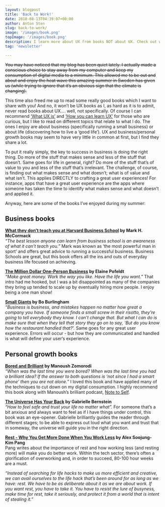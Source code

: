 ```yaml
---
layout: blogpost
title: 'Back to Work!'
date: 2018-08-13T04:39:07+00:00
author: Anton Sten
slug: back-to-work/
image: '/images/book.png'
topImage: '/images/book.png'
description: I learn more about UX from books NOT about UX. Check out what was on my reading list this summer.
tag: 'newsletter'

---
```


~~You may have noticed that my blog has been quiet lately. I actually made a conscious choice to stay away from my computer and keep my consumption of digital media to a minimum. This allowed me to be out and about and enjoy the heat wave this amazing summer in Sweden has given us (while trying to ignore that it’s an obvious sign that the climate is changing).~~

This time also freed me up to read some really good books which I want to share with you! And no, it won’t be UX books as I, as hard as it is to admit, never read books about UX…. well, not specifically. Of course I can recommend [‘What UX is’](https://www.antonsten.com/whatsux/) and [‘How you can learn UX’](https://www.antonsten.com/learn-ux/) for those who are curious, but I like to read on different topics that relate to what I do. The ones I enjoy are about business (specifically running a small business) or about life (discovering how to live a ‘good life’). UX and business/personal growth books may seem to have very little in common at first, but I find they share a lot.

To put it really simply, the key to success in business is doing the right thing. Do more of the stuff that makes sense and less of the stuff that doesn’t. Same goes for life in general, right? Do more of the stuff that’s of value to you and less of the stuff that’s irrelevant. The challenge, of course, is finding out what makes sense and what doesn’t; what is of value and what isn’t. This applies DIRECTLY to crafting a great user experiences! For instance, apps that have a great user experience are the apps where someone has taken the time to identify what makes sense and what doesn’t and applied it.

Anyway, here are some of the books I’ve enjoyed during my summer:

## Business books

**[What they don’t teach you at Harvard Business School](https://www.amazon.com/gp/product/B01AQO160C/ref=dbs_a_def_awm_hsch_vapi_taft_p1_i0) by Mark H. McCormack**<br />
_“The best lesson anyone can learn from business school is an awareness of what it can’t teach you.”_ Mark was known as ‘the most powerful man in sport’ and offers great advice to running a successful business. Business Schools are great, but this book offers all the ins and outs of everyday business life focused on achieving.

**[The Million Dollar One-Person Business](https://www.amazon.com/Million-Dollar-One-Person-Business-Great-Money-ebook/dp/B06Y4V1L9D/ref=sr_1_1?s=digital-text&ie=UTF8&qid=1534089596&sr=1-1&keywords=the+million+dollar+one+person+business) by Elaine Pofeldt**<br />
_“Make great money. Work the way you like. Have the life you want.”_ That intro had me hooked, but I was a bit disappointed as many of the companies they bring up tended to scale up by eventually hiring more people. I enjoy being a one man show!

**[Small Giants](https://www.amazon.com/Small-Giants-Companies-Instead-10th-Anniversary-ebook/dp/B010N18JVC/ref=sr_1_1?s=digital-text&ie=UTF8&qid=1534089624&sr=1-1&keywords=Small+giants) by Bo Burlingham**<br />
_“Business is business, and mistakes happen no matter how great a company you have. If someone finds a small screw in their risotto, they’re going to tell everybody they know. I can’t change that. But what I can do is make sure that when they tell that story they go on to say, ‘But do you know how the restaurant handled that?’._
Same goes for any great user experience. Errors will occur - but how they are communicated and handled is what will define your user’s experience.

## Personal growth books

**[Bored and Brilliant](https://www.amazon.com/Bored-Brilliant-Spacing-Productive-Creative-ebook/dp/B06VTZYPTF/ref=sr_1_1?s=digital-text&ie=UTF8&qid=1534089653&sr=1-1&keywords=bored+and+brilliant) by Manoush Zomorodi**<br />
_“When was the last time you were bored? When was the last time you had a brilliant idea? If the answer to both questions is ‘not since I had a smart phone’ then you are not alone.”_ I loved this book and have applied many of the techniques to cut down on my digital consumption. I highly recommend this book along with Manoush’s brilliant podcast, [Note to Self](https://www.wnycstudios.org/shows/notetoself).

**[The Universe Has Your Back](https://www.amazon.com/Universe-Has-Your-Back-Transform-ebook/dp/B01GUIL13K/ref=sr_1_1?s=digital-text&ie=UTF8&qid=1534089712&sr=1-1&keywords=the+universe+has+your+back) by Gabrielle Bernstein**<br />
_“How to feel safe and trust your life no matter what”._ For someone that’s a bit anxious and always want to feel as if I have things under control, this book was an eye-opener. Gabrielle brilliantly guides the reader through different stages; to be able to express out loud what you want and trust that in someway, the universe will guide you in the right direction.

**[Rest - Why You Get More Done When You Work Less](https://www.amazon.com/Rest-More-Done-When-Work/dp/B077DQR9KQ/ref=sr_1_1?ie=UTF8&qid=1534089733&sr=1-1&keywords=Rest) by Alex Soojung-Kim Pang**<br />
Pang writes about the importance of rest and how working less (and resting more) will make you do better work. Within the tech sector, there’s often a glorification of overworking and, in order to succeed, 80-100 hour weeks are a must.

_“Instead of searching for life hacks to make us more efficient and creative, we can avail ourselves to the life hack that’s been around for as long as we have: rest. We have to be as deliberate about it as we are about work. If you want rest, you have to take it. You have to resist the lure of busyness, make time for rest, take it seriously, and protect it from a world that is intent of stealing it.”_
